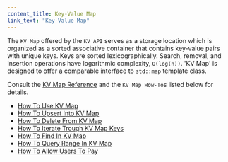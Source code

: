 ```yaml
---
content_title: Key-Value Map
link_text: "Key-Value Map"
---
```


The `KV Map` offered by the `KV API` serves as a storage location which is organized as a sorted associative container that contains key-value pairs with unique keys. Keys are sorted lexicographically. Search, removal, and insertion operations have logarithmic complexity, `O(log(n))`. 'KV Map' is designed to offer a comparable interface to `std::map` template class.

Consult the [KV Map Reference](../../classeosio_1_1kv_1_1map/#class-eosiokvmap) and the `KV Map How-To`s listed below for details.

* [How To Use KV Map](./10_how-to-use-kv-map.md)
* [How To Upsert Into KV Map](./30_how-to-upsert-into-kv-map.md)
* [How To Delete From KV Map](./40_how-to-delete-from-kv-map.md)
* [How To Iterate Trough KV Map Keys](./50_how-to-iterate-kv-map.md)
* [How To Find In KV Map](./70_how-to-find-in-kv-map.md)
* [How To Query Range In KV Map](./80_how-to-query-range-in-kv-map.md)
* [How To Allow Users To Pay](./90_how-to-allow-users-to-pay-kv-map.md)
